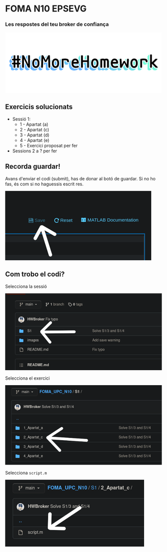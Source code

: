 # FOMA N10 EPSEVG
### Les respostes del teu broker de confiança

![#NoMoreHomework](/images/banner.png)

## Exercicis solucionats
 - Sessió 1:
   - 1 - Apartat (a)
   - 2 - Apartat (c)
   - 3 - Apartat (d)
   - 4 - Apartat (e)
   - 5 - Exercici proposat per fer
 - Sessions 2 a ? per fer 
 
 ## Recorda guardar!
 Avans d'enviar el codi (submit), has de donar al botó de guardar.
 Si no ho fas, és com si no haguessis escrit res.
 
 ![Recorda guardar!](/images/save.png)

## Com trobo el codi?
Selecciona la sessió

![select1](/images/select1.png)

Selecciona el exercici

![select2](/images/select2.png)

Selecciona `script.m`

![select3](/images/select3.png)
